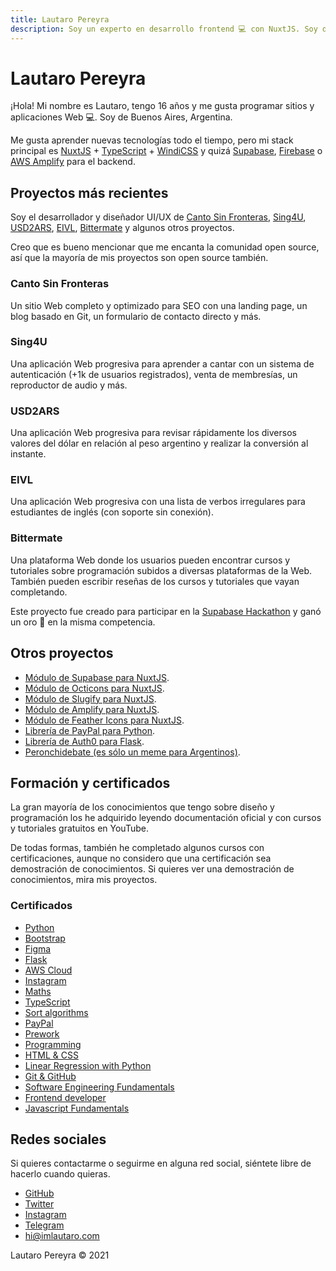 ```yaml
---
title: Lautaro Pereyra
description: Soy un experto en desarrollo frontend 💻 con NuxtJS. Soy de Buenos Aires, 🇦🇷 Argentina. ✅ ¡Entra para ver mis proyectos!
---
```


# Lautaro Pereyra

¡Hola! Mi nombre es Lautaro, tengo 16 años y me gusta programar sitios y aplicaciones Web 💻. Soy de Buenos Aires, Argentina.

Me gusta aprender nuevas tecnologías todo el tiempo, pero mi stack principal es [NuxtJS](https://nuxtjs.org) + [TypeScript](https://www.typescriptlang.org/) + [WindiCSS](https://windicss.org) y quizá [Supabase](https://supabase.io), [Firebase](https://firebase.google.com) o [AWS Amplify](https://docs.amplify.aws) para el backend.

## Proyectos más recientes

Soy el desarrollador y diseñador UI/UX de [Canto Sin Fronteras](https://cantosinfronteras.com), [Sing4U](https://sing4u.app), [USD2ARS](https://usd2ars.web.app), [EIVL](https://english-irregular-verbs-list.web.app), [Bittermate](https://bittermate.vercel.app) y algunos otros proyectos.

Creo que es bueno mencionar que me encanta la comunidad open source, así que la mayoría de mis proyectos son open source también.

### Canto Sin Fronteras

Un sitio Web completo y optimizado para SEO con una landing page, un blog basado en Git, un formulario de contacto directo y más.

### Sing4U

Una aplicación Web progresiva para aprender a cantar con un sistema de autenticación (+1k de usuarios registrados), venta de membresías, un reproductor de audio y más.

### USD2ARS

Una aplicación Web progresiva para revisar rápidamente los diversos valores del dólar en relación al peso argentino y realizar la conversión al instante.

### EIVL

Una aplicación Web progresiva con una lista de verbos irregulares para estudiantes de inglés (con soporte sin conexión).

### Bittermate

Una plataforma Web donde los usuarios pueden encontrar cursos y tutoriales sobre programación subidos a diversas plataformas de la Web. También pueden escribir reseñas de los cursos y tutoriales que vayan completando.

Este proyecto fue creado para participar en la [Supabase Hackathon](https://supabase.io/blog/2021/07/30/1-the-supabase-hackathon) y ganó un oro 🏅 en la misma competencia.

## Otros proyectos

-   [Módulo de Supabase para NuxtJS](https://github.com/nuxtclub/supabase).
-   [Módulo de Octicons para NuxtJS](https://github.com/nuxtclub/octicons).
-   [Módulo de Slugify para NuxtJS](https://github.com/nuxtclub/slugify).
-   [Módulo de Amplify para NuxtJS](https://github.com/nuxtclub/amplify).
-   [Módulo de Feather Icons para NuxtJS](https://github.com/nuxtclub/feathericons).
-   [Librería de PayPal para Python](https://github.com/imlautaro/pypaypal).
-   [Librería de Auth0 para Flask](https://github.com/imlautaro/Flask-Auth0).
-   [Peronchidebate (es sólo un meme para Argentinos)](https://github.com/imlautaro/peronchidebate).

## Formación y certificados

La gran mayoría de los conocimientos que tengo sobre diseño y programación los he adquirido leyendo documentación oficial y con cursos y tutoriales gratuitos en YouTube.

De todas formas, también he completado algunos cursos con certificaciones, aunque no considero que una certificación sea demostración de conocimientos. Si quieres ver una demostración de conocimientos, mira mis proyectos.

### Certificados

-   [Python](https://platzi.com/p/imlautaro/curso/1937-python/diploma/detalle/)
-   [Bootstrap](https://platzi.com/p/imlautaro/curso/1331-bootstrap/diploma/detalle/)
-   [Figma](https://platzi.com/p/imlautaro/curso/1961-figma/diploma/detalle/)
-   [Flask](https://platzi.com/p/imlautaro/curso/1540-flask/diploma/detalle/)
-   [AWS Cloud](https://platzi.com/p/imlautaro/curso/1323-aws-cloud/diploma/detalle/)
-   [Instagram](https://platzi.com/p/imlautaro/curso/1862-ig-fundamentos/diploma/detalle/)
-   [Maths](https://platzi.com/p/imlautaro/curso/1393-fundamentos-matematicas/diploma/detalle/)
-   [TypeScript](https://platzi.com/p/imlautaro/curso/1869-typescript/diploma/detalle/)
-   [Sort algorithms](https://platzi.com/p/imlautaro/curso/1832-ordenamiento/diploma/detalle/)
-   [PayPal](https://platzi.com/p/imlautaro/curso/1858-pagos-online/diploma/detalle/)
-   [Prework](https://platzi.com/p/imlautaro/curso/2042-prework-windows/diploma/detalle/)
-   [Programming](https://platzi.com/p/imlautaro/curso/1050-programacion-basica/diploma/detalle/)
-   [HTML & CSS](https://platzi.com/p/imlautaro/curso/1758-html-practico/diploma/detalle/)
-   [Linear Regression with Python](https://platzi.com/p/imlautaro/curso/1766-regresion-python/diploma/detalle/)
-   [Git & GitHub](https://platzi.com/p/imlautaro/curso/1557-git-github/diploma/detalle/)
-   [Software Engineering Fundamentals](https://platzi.com/p/imlautaro/curso/1098-ingenieria/diploma/detalle/)
-   [Frontend developer](https://platzi.com/p/imlautaro/curso/1640-frontend-developer-2019/diploma/detalle/)
-   [Javascript Fundamentals](https://platzi.com/p/imlautaro/curso/1339-fundamentos-javascript-2018/diploma/detalle/)

## Redes sociales

Si quieres contactarme o seguirme en alguna red social, siéntete libre de hacerlo cuando quieras.

-   [GitHub](https://github.com/imlautaro)
-   [Twitter](https://twitter.com/imlautaro)
-   [Instagram](https://instagram.com/imlautaro)
-   [Telegram](https://t.me/imlautaro)
-   hi@imlautaro.com

Lautaro Pereyra &copy; 2021
